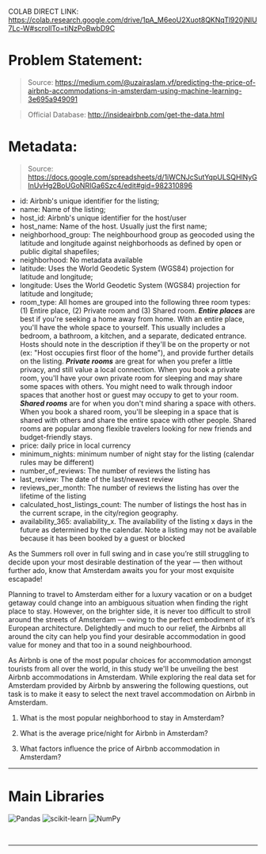 
COLAB DIRECT LINK: 
<https://colab.research.google.com/drive/1pA_M6eoU2Xuot8QKNqTl920jNlU7Lc-W#scrollTo=tiNzPoBwbD9C>


# Problem Statement:

> Source: <https://medium.com/@uzairaslam.vf/predicting-the-price-of-airbnb-accommodations-in-amsterdam-using-machine-learning-3e695a949091>

> Official Database: <http://insideairbnb.com/get-the-data.html>

# Metadata: 
> Source: 
<https://docs.google.com/spreadsheets/d/1iWCNJcSutYqpULSQHlNyGInUvHg2BoUGoNRIGa6Szc4/edit#gid=982310896>
- id: Airbnb's unique identifier for the listing;
- name: Name of the listing;
- host_id: Airbnb's unique identifier for the host/user
- host_name: Name of the host. Usually just the first name;
- neighborhood_group: The neighbourhood group as geocoded using the latitude and longitude against neighborhoods as defined by open or public digital shapefiles;
- neighborhood: No metadata available
- latitude: Uses the World Geodetic System (WGS84) projection for latitude and longitude;
- longitude: Uses the World Geodetic System (WGS84) projection for latitude and longitude;
- room_type: All homes are grouped into the following three room types: (1) Entire place, (2) Private room and (3) Shared room. ***Entire places*** are best if you're seeking a home away from home. With an entire place, you'll have the whole space to yourself. This usually includes a bedroom, a bathroom, a kitchen, and a separate, dedicated entrance. Hosts should note in the description if they'll be on the property or not (ex: "Host occupies first floor of the home"), and provide further details on the listing. ***Private rooms*** are great for when you prefer a little privacy, and still value a local connection. When you book a private room, you'll have your own private room for sleeping and may share some spaces with others. You might need to walk through indoor spaces that another host or guest may occupy to get to your room. ***Shared rooms*** are for when you don't mind sharing a space with others. When you book a shared room, you'll be sleeping in a space that is shared with others and share the entire space with other people. Shared rooms are popular among flexible travelers looking for new friends and budget-friendly stays.
- price: daily price in local currency
- minimum_nights: minimum number of night stay for the listing (calendar rules may be different)
- number_of_reviews: The number of reviews the listing has
- last_review: The date of the last/newest review
- reviews_per_month: The number of reviews the listing has over the lifetime of the listing
- calculated_host_listings_count: The number of listings the host has in the current scrape, in the city/region geography.
- availability_365: avaliability_x. The availability of the listing x days in the future as determined by the calendar. Note a listing may not be available because it has been booked by a guest or blocked

As the Summers roll over in full swing and in case you’re still struggling to decide upon your most desirable destination of the year — then without further ado, know that Amsterdam awaits you for your most exquisite escapade!

Planning to travel to Amsterdam either for a luxury vacation or on a budget getaway could change into an ambiguous situation when finding the right place to stay. However, on the brighter side, it is never too difficult to stroll around the streets of Amsterdam — owing to the perfect embodiment of it’s European architecture. Delightedly and much to our relief, the Airbnbs all around the city can help you find your desirable accommodation in good value for money and that too in a sound neighbourhood.

As Airbnb is one of the most popular choices for accommodation amongst tourists from all over the world, in this study we'll be unveiling the best Airbnb accommodations in Amsterdam. While exploring the real data set for Amsterdam provided by Airbnb by answering the following questions, out task is to make it easy to select the next travel accommodation on Airbnb in Amsterdam.

1. What is the most popular neighborhood to stay in Amsterdam?

2. What is the average price/night for Airbnb in Amsterdam?

3. What factors influence the price of Airbnb accommodation in Amsterdam?

---
# Main Libraries
![Pandas](https://img.shields.io/badge/pandas-%23150458.svg?style=for-the-badge&logo=pandas&logoColor=white) ![scikit-learn](https://img.shields.io/badge/scikit--learn-%23F7931E.svg?style=for-the-badge&logo=scikit-learn&logoColor=white) ![NumPy](https://img.shields.io/badge/numpy-%23013243.svg?style=for-the-badge&logo=numpy&logoColor=white)

<div style="display: inline_block"><br> 
    
</div>

---
